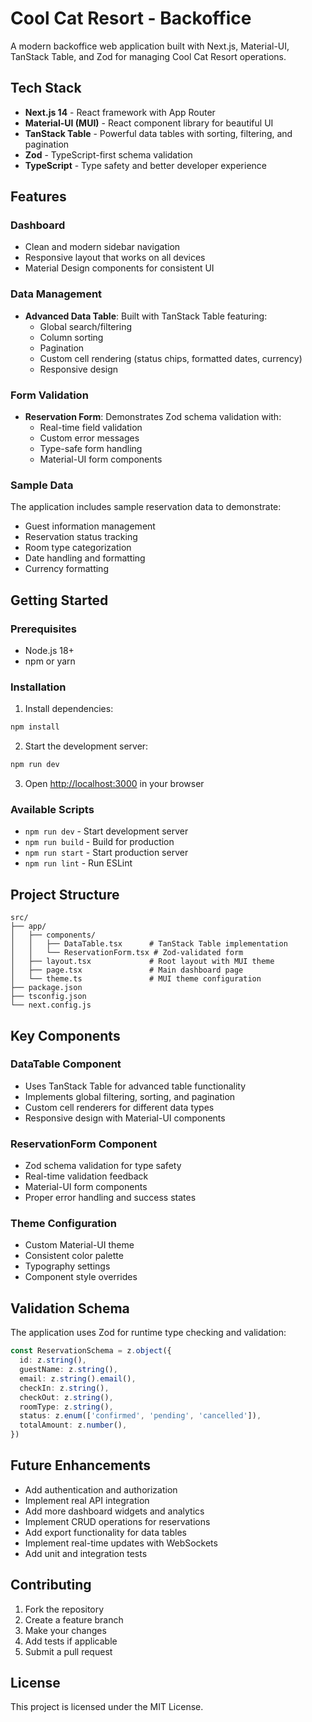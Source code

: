 # Cool Cat Resort - Backoffice

A modern backoffice web application built with Next.js, Material-UI, TanStack Table, and Zod for managing Cool Cat Resort operations.

## Tech Stack

- **Next.js 14** - React framework with App Router
- **Material-UI (MUI)** - React component library for beautiful UI
- **TanStack Table** - Powerful data tables with sorting, filtering, and pagination
- **Zod** - TypeScript-first schema validation
- **TypeScript** - Type safety and better developer experience

## Features

### Dashboard
- Clean and modern sidebar navigation
- Responsive layout that works on all devices
- Material Design components for consistent UI

### Data Management
- **Advanced Data Table**: Built with TanStack Table featuring:
  - Global search/filtering
  - Column sorting
  - Pagination
  - Custom cell rendering (status chips, formatted dates, currency)
  - Responsive design

### Form Validation
- **Reservation Form**: Demonstrates Zod schema validation with:
  - Real-time field validation
  - Custom error messages
  - Type-safe form handling
  - Material-UI form components

### Sample Data
The application includes sample reservation data to demonstrate:
- Guest information management
- Reservation status tracking
- Room type categorization
- Date handling and formatting
- Currency formatting

## Getting Started

### Prerequisites
- Node.js 18+ 
- npm or yarn

### Installation

1. Install dependencies:
```bash
npm install
```

2. Start the development server:
```bash
npm run dev
```

3. Open [http://localhost:3000](http://localhost:3000) in your browser

### Available Scripts

- `npm run dev` - Start development server
- `npm run build` - Build for production
- `npm run start` - Start production server
- `npm run lint` - Run ESLint

## Project Structure

```
src/
├── app/
│   ├── components/
│   │   ├── DataTable.tsx      # TanStack Table implementation
│   │   └── ReservationForm.tsx # Zod-validated form
│   ├── layout.tsx             # Root layout with MUI theme
│   ├── page.tsx               # Main dashboard page
│   └── theme.ts               # MUI theme configuration
├── package.json
├── tsconfig.json
└── next.config.js
```

## Key Components

### DataTable Component
- Uses TanStack Table for advanced table functionality
- Implements global filtering, sorting, and pagination
- Custom cell renderers for different data types
- Responsive design with Material-UI components

### ReservationForm Component
- Zod schema validation for type safety
- Real-time validation feedback
- Material-UI form components
- Proper error handling and success states

### Theme Configuration
- Custom Material-UI theme
- Consistent color palette
- Typography settings
- Component style overrides

## Validation Schema

The application uses Zod for runtime type checking and validation:

```typescript
const ReservationSchema = z.object({
  id: z.string(),
  guestName: z.string(),
  email: z.string().email(),
  checkIn: z.string(),
  checkOut: z.string(),
  roomType: z.string(),
  status: z.enum(['confirmed', 'pending', 'cancelled']),
  totalAmount: z.number(),
})
```

## Future Enhancements

- Add authentication and authorization
- Implement real API integration
- Add more dashboard widgets and analytics
- Implement CRUD operations for reservations
- Add export functionality for data tables
- Implement real-time updates with WebSockets
- Add unit and integration tests

## Contributing

1. Fork the repository
2. Create a feature branch
3. Make your changes
4. Add tests if applicable
5. Submit a pull request

## License

This project is licensed under the MIT License.